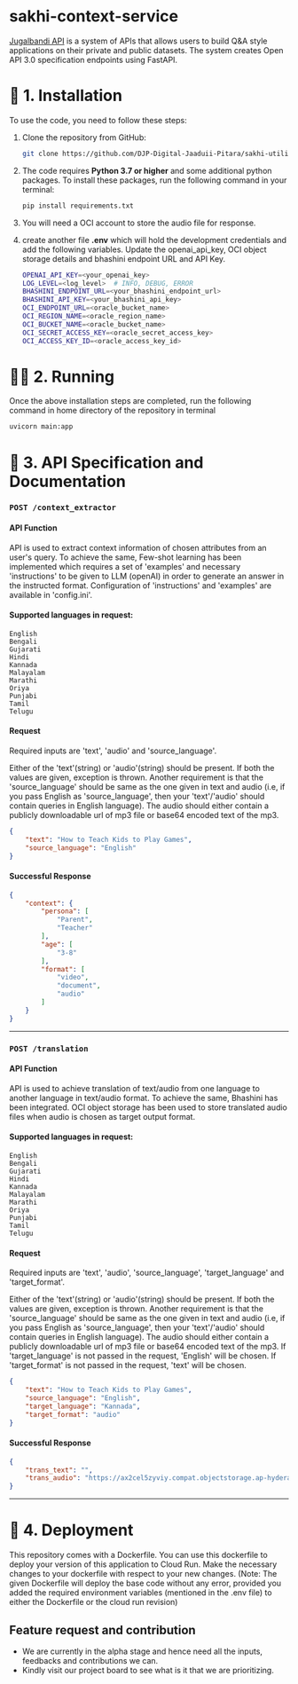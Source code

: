 # sakhi-context-service


[Jugalbandi API](https://api.jugalbandi.ai/docs) is a system of APIs that allows users to build Q&A style applications on their private and public datasets. The system creates Open API 3.0 specification endpoints using FastAPI.


# 🔧 1. Installation

To use the code, you need to follow these steps:

1. Clone the repository from GitHub: 
    
    ```bash
    git clone https://github.com/DJP-Digital-Jaaduii-Pitara/sakhi-utility-service.git
    ```

2. The code requires **Python 3.7 or higher** and some additional python packages. To install these packages, run the following command in your terminal:

    ```bash
    pip install requirements.txt
    ```

3. You will need a OCI account to store the audio file for response.

4. create another file **.env** which will hold the development credentials and add the following variables. Update the openai_api_key, OCI object storage details and bhashini endpoint URL and API Key.

    ```bash
    OPENAI_API_KEY=<your_openai_key>
    LOG_LEVEL=<log_level>  # INFO, DEBUG, ERROR
    BHASHINI_ENDPOINT_URL=<your_bhashini_endpoint_url>
    BHASHINI_API_KEY=<your_bhashini_api_key>
    OCI_ENDPOINT_URL=<oracle_bucket_name>
    OCI_REGION_NAME=<oracle_region_name>
    OCI_BUCKET_NAME=<oracle_bucket_name>
    OCI_SECRET_ACCESS_KEY=<oracle_secret_access_key>
    OCI_ACCESS_KEY_ID=<oracle_access_key_id>
    ```

# 🏃🏻 2. Running

Once the above installation steps are completed, run the following command in home directory of the repository in terminal

```bash
uvicorn main:app
```

# 📃 3. API Specification and Documentation

### `POST /context_extractor`

#### API Function
API is used to extract context information of chosen attributes from an user's query. To achieve the same, Few-shot learning has been implemented which requires a set of 'examples' and necessary 'instructions' to be given to LLM (openAI) in order to generate an answer in the instructed format. Configuration of 'instructions' and 'examples' are available in 'config.ini'.

#### Supported languages in request:
```text
English
Bengali
Gujarati
Hindi
Kannada
Malayalam
Marathi
Oriya
Punjabi
Tamil
Telugu
```

#### Request

Required inputs are 'text', 'audio' and 'source_language'.

Either of the 'text'(string) or 'audio'(string) should be present. If both the values are given, exception is thrown. Another requirement is that the 'source_language' should be same as the one given in text and audio (i.e, if you pass English as 'source_language', then your 'text'/'audio' should contain queries in English language). The audio should either contain a publicly downloadable url of mp3 file or base64 encoded text of the mp3.

```json
{
    "text": "How to Teach Kids to Play Games",
    "source_language": "English"
}
```

#### Successful Response

```json
{
    "context": {
        "persona": [
            "Parent",
            "Teacher"
        ],
        "age": [
            "3-8"
        ],
        "format": [
            "video",
            "document",
            "audio"
        ]
    }
}
```

---

### `POST /translation`

#### API Function
API is used to achieve translation of text/audio from one language to another language in text/audio format. To achieve the same, Bhashini has been integrated. OCI object storage has been used to store translated audio files when audio is chosen as target output format.

#### Supported languages in request:
```text
English
Bengali
Gujarati
Hindi
Kannada
Malayalam
Marathi
Oriya
Punjabi
Tamil
Telugu
```

#### Request

Required inputs are 'text', 'audio', 'source_language', 'target_language' and 'target_format'.

Either of the 'text'(string) or 'audio'(string) should be present. If both the values are given, exception is thrown. Another requirement is that the 'source_language' should be same as the one given in text and audio (i.e, if you pass English as 'source_language', then your 'text'/'audio' should contain queries in English language). The audio should either contain a publicly downloadable url of mp3 file or base64 encoded text of the mp3. If 'target_language' is not passed in the request, 'English' will be chosen. If 'target_format' is not passed in the request, 'text' will be chosen.

```json
{
    "text": "How to Teach Kids to Play Games",
    "source_language": "English",
    "target_language": "Kannada",
    "target_format": "audio"
}
```

#### Successful Response

```json
{
    "trans_text": "",
    "trans_audio": "https://ax2cel5zyviy.compat.objectstorage.ap-hyderabad-1.oraclecloud.com/sbdjb-kathaasaagara/audio-output-20231214-142536.mp3"
}
```

---

# 🚀 4. Deployment

This repository comes with a Dockerfile. You can use this dockerfile to deploy your version of this application to Cloud Run.
Make the necessary changes to your dockerfile with respect to your new changes. (Note: The given Dockerfile will deploy the base code without any error, provided you added the required environment variables (mentioned in the .env file) to either the Dockerfile or the cloud run revision)


## Feature request and contribution

*   We are currently in the alpha stage and hence need all the inputs, feedbacks and contributions we can.
*   Kindly visit our project board to see what is it that we are prioritizing.

 
